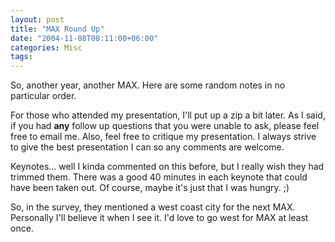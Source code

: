```yaml
---
layout: post
title: "MAX Round Up"
date: "2004-11-08T08:11:00+06:00"
categories: Misc 
tags: 
---
```


So, another year, another MAX. Here are some random notes in no particular order.

For those who attended my presentation, I'll put up a zip a bit later. As I said, if you had <b>any</b> follow up questions that you were unable to ask, please feel free to email me. Also, feel free to critique my presentation. I always strive to give the best presentation I can so any comments are welcome.

Keynotes... well I kinda commented on this before, but I really wish they had trimmed them. There was a good 40 minutes in each keynote that could have been taken out. Of course, maybe it's just that I was hungry. ;)

So, in the survey, they mentioned a west coast city for the next MAX. Personally I'll believe it when I see it. I'd love to go west for MAX at least once.